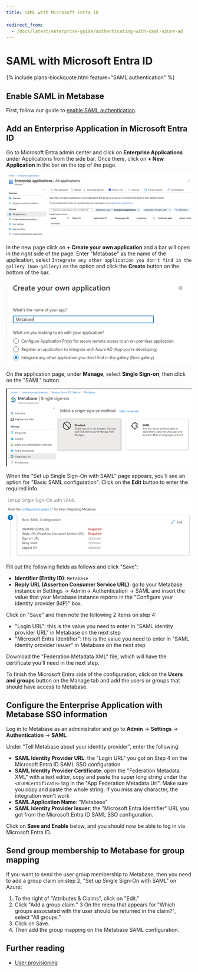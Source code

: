 ```yaml
---
title: SAML with Microsoft Entra ID

redirect_from:
  - /docs/latest/enterprise-guide/authenticating-with-saml-azure-ad
---
```


# SAML with Microsoft Entra ID

{% include plans-blockquote.html feature="SAML authentication" %}

## Enable SAML in Metabase

First, follow our guide to [enable SAML authentication](authenticating-with-saml.md).

## Add an Enterprise Application in Microsoft Entra ID

Go to Microsoft Entra admin center and click on **Enterprise Applications** under Applications from the side bar. Once there, click on **+ New Application** in the bar on the top of the page.

![AZEnterpriseApp](./images/saml-azure-ad-enterprise-app.png)

In the new page click on **+ Create your own application** and a bar will open in the right side of the page. Enter "Metabase" as the name of the application, select `Integrate any other application you don't find in the gallery (Non-gallery)` as the option and click the **Create** button on the bottom of the bar.

![AZMetabaseApp](./images/saml-azure-ad-create.png)

On the application page, under **Manage**, select **Single Sign-on**, then click on the "SAML" button.

![AZAppSAML](./images/saml-azure-app-saml.png)

When the "Set up Single Sign-On with SAML" page appears, you'll see an option for "Basic SAML configuration". Click on the **Edit** button to enter the required info.

![AZAzureStep1](./images/saml-azure-step-1.png)

Fill out the following fields as follows and click "Save":

- **Identifier (Entity ID)**: `Metabase`
- **Reply URL (Assertion Consumer Service URL)**: go to your Metabase instance in Settings -> Admin-> Authentication -> SAML and insert the value that your Metabase instance reports in the "Configure your identity provider (IdP)" box.

Click on "Save" and then note the following 2 items on step 4:

- "Login URL": this is the value you need to enter in "SAML identity provider URL" in Metabase on the next step
- "Microsoft Entra Identifier": this is the value you need to enter in "SAML identity provider issuer" in Metabase on the next step

Download the "Federation Metadata XML" file, which will have the certificate you'll need in the next step.

To finish the Microsoft Entra side of the configuration, click on the **Users and groups** button on the Manage tab and add the users or groups that should have access to Metabase.

## Configure the Enterprise Application with Metabase SSO information

Log in to Metabase as an administrator and go to **Admin** -> **Settings** -> **Authentication** -> **SAML**.

Under "Tell Metabase about your identity provider", enter the following:

- **SAML Identity Provider URL**: the "Login URL" you got on Step 4 on the Microsoft Entra ID SAML SSO configuration
- **SAML Identity Provider Certificate**: open the "Federation Metadata XML" with a text editor, copy and paste the super long string under the `<X509Certificate>` tag in the "App Federation Metadata Url". Make sure you copy and paste the whole string; if you miss any character, the integration won't work
- **SAML Application Name**: "Metabase"
- **SAML Identity Provider Issuer**: the "Microsoft Entra Identifier" URL you got from the Microsoft Entra ID SAML SSO configuration.

Click on **Save and Enable** below, and you should now be able to log in via Microsoft Entra ID.

## Send group membership to Metabase for group mapping

If you want to send the user group membership to Metabase, then you need to add a group claim on step 2, "Set up Single Sign-On with SAML" on Azure:

1. To the right of "Attributes & Claims", click on "Edit."
2. Click "Add a group claim."
   3 On the menu that appears for "Which groups associated with the user should be returned in the claim?", select "All groups."
3. Click on Save.
4. Then add the group mapping on the Metabase SAML configuration.

## Further reading

- [User provisioning](./user-provisioning.md)
